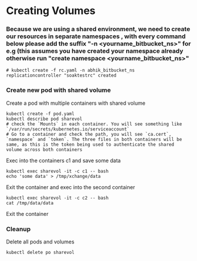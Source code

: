 # Creating Volumes

### Because we are using a shared environment, we need to create our resources in separate namespaces , with every command below please add the suffix "-n <yourname_bitbucket_ns>" for e.g (this assumes you have created your namespace already otherwise  run "create namespace <yourname_bitbucket_ns>"
```
# kubectl create -f rc.yaml -n abhik_bitbucket_ns
replicationcontroller "soaktestrc" created
```

### Create new pod with shared volume

Create a pod with multiple containers with shared volume
```
kubectl create -f pod.yaml
kubectl describe pod sharevol
# check the `Mounts` in each container. You will see something like `/var/run/secrets/kubernetes.io/serviceaccount`
# Go to a container and check the path, you will see `ca.cert`, `namespace` and `token`. The three files in both containers will be same, as this is the token being used to authenticate the shared volume across both containers
```

Exec into the containers c1 and save some data
```
kubectl exec sharevol -it -c c1 -- bash
echo 'some data' > /tmp/xchange/data
```

Exit the container and exec into the second container
```
kubectl exec sharevol -it -c c2 -- bash
cat /tmp/data/data
```

Exit the container

### Cleanup
Delete all pods and volumes
```
kubectl delete po sharevol
```

